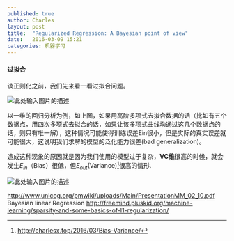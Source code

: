 ```yaml
---
published: true
author: Charles
layout: post
title:  "Regularized Regression: A Bayesian point of view"
date:   2016-03-09 15:21
categories: 机器学习
---
```


#### 过拟合
谈正则化之前，我们先来看一看过拟合问题。

![此处输入图片的描述][1]

以一维的回归分析为例，如上图，如果用高阶多项式去拟合数据的话（比如有五个数据点，用四次多项式去拟合的话，如果让该多项式曲线均通过这几个数据点的话，则只有唯一解），这种情况可能使得训练误差Ein很小，但是实际的真实误差就可能很大，这说明我们求解的模型的泛化能力很差(bad generalization)。

造成这种现象的原因就是因为我们使用的模型过于复杂，**VC维**很高的时候，就会发生$E_{in}$（Bias）很低，但$E_{out}$(Variance)[^1]很高的情形.

![此处输入图片的描述][2]


http://www.unicog.org/pmwiki/uploads/Main/PresentationMM_02_10.pdf
Bayesian linear Regression
http://freemind.pluskid.org/machine-learning/sparsity-and-some-basics-of-l1-regularization/


  [1]: http://7xjbdi.com1.z0.glb.clouddn.com/2016-03-10_170512.png
  [2]: http://7xjbdi.com1.z0.glb.clouddn.com/2016-03-10_171146.png
  
  [^1]: http://charlesx.top/2016/03/Bias-Variance/
  [^2]: [《A Few useful things to Know About machine Learning》读后感](http://blog.csdn.net/danameng/article/details/21563093)